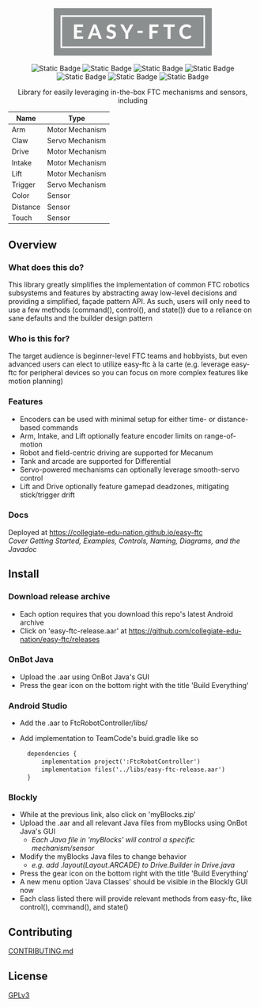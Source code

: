 <div align="center">
<img src='docs/img/logo/easy-ftc_color.png' height=96px>

![Static Badge](https://img.shields.io/badge/Version-1.0-blue)
![Static Badge](https://img.shields.io/badge/FTC_SDK-10.1.1-blue)
![Static Badge](https://img.shields.io/badge/Android_API-30-blue)
![Static Badge](https://img.shields.io/badge/OpenJDK-21.0.4-blue)
![Static Badge](https://img.shields.io/badge/Platforms-Linux,_macOS,_Windows-green)
![Static Badge](https://img.shields.io/badge/Coverage-97%25-green)
![Static Badge](https://img.shields.io/badge/Powered_by_Nix-grey?logo=nixOS&logoColor=white)

Library for easily leveraging in-the-box FTC mechanisms and sensors, including

| Name     | Type            |
| -------- | --------------- |
| Arm      | Motor Mechanism |
| Claw     | Servo Mechanism |
| Drive    | Motor Mechanism |
| Intake   | Motor Mechanism |
| Lift     | Motor Mechanism |
| Trigger  | Servo Mechanism |
| Color    | Sensor          |
| Distance | Sensor          |
| Touch    | Sensor          |

</div>

## Overview

### What does this do?

This library greatly simplifies the implementation of common FTC robotics subsystems and features by abstracting away low-level decisions and providing a simplified, façade pattern API. As such, users will only need to use a few methods (command(), control(), and state()) due to a reliance on sane defaults and the builder design pattern

### Who is this for?

The target audience is beginner-level FTC teams and hobbyists, but even advanced users can elect to utilize easy-ftc à la carte (e.g. leverage easy-ftc for peripheral devices so you can focus on more complex features like motion planning)

### Features

- Encoders can be used with minimal setup for either time- or distance-based commands
- Arm, Intake, and Lift optionally feature encoder limits on range-of-motion
- Robot and field-centric driving are supported for Mecanum
- Tank and arcade are supported for Differential
- Servo-powered mechanisms can optionally leverage smooth-servo control
- Lift and Drive optionally feature gamepad deadzones, mitigating stick/trigger drift

### Docs

Deployed at https://collegiate-edu-nation.github.io/easy-ftc<br>
*Cover Getting Started, Examples, Controls, Naming, Diagrams, and the Javadoc*

## Install

### Download release archive

- Each option requires that you download this repo's latest Android archive
- Click on 'easy-ftc-release.aar' at https://github.com/collegiate-edu-nation/easy-ftc/releases

### OnBot Java

- Upload the .aar using OnBot Java's GUI
- Press the gear icon on the bottom right with the title 'Build Everything'

### Android Studio

- Add the .aar to FtcRobotController/libs/
- Add implementation to TeamCode's buid.gradle like so

        dependencies {
            implementation project(':FtcRobotController')
            implementation files('../libs/easy-ftc-release.aar')
        }

### Blockly

- While at the previous link, also click on 'myBlocks.zip'
- Upload the .aar and all relevant Java files from myBlocks using OnBot Java's GUI
  - *Each Java file in 'myBlocks' will control a specific mechanism/sensor*
- Modify the myBlocks Java files to change behavior
  - *e.g. add .layout(Layout.ARCADE) to Drive.Builder in Drive.java*
- Press the gear icon on the bottom right with the title 'Build Everything'
- A new menu option 'Java Classes' should be visible in the Blockly GUI now
- Each class listed there will provide relevant methods from easy-ftc, like control(), command(), and state()

## Contributing

[CONTRIBUTING.md](CONTRIBUTING.md)

## License

[GPLv3](COPYING)
